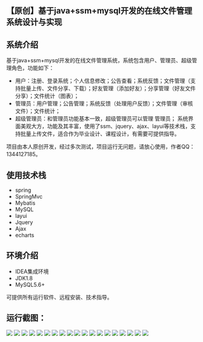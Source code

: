 ## 【原创】基于java+ssm+mysql开发的在线文件管理系统设计与实现

## 系统介绍

基于java+ssm+mysql开发的在线文件管理系统，系统包含用户、管理员、超级管理角色，功能如下：
- 用户：注册、登录系统；个人信息修改；公告查看；系统反馈；文件管理（支持批量上传、文件分享、下载）；好友管理（添加好友）；分享管理（好友文件分享）；文件统计（图表）；
- 管理员：用户管理；公告管理；系统反馈（处理用户反馈）；文件管理（审核文件）；文件统计；
- 超级管理员：和管理员功能基本一致，超级管理员可以管理 管理员；
系统界面美观大方，功能及其丰富，使用了ssm、jquery、ajax、layui等技术栈，支持批量上传文件，适合作为毕业设计、课程设计，有需要可提供指导。

项目由本人原创开发，经过多次测试，项目运行无问题，请放心使用，作者QQ：1344127185。

## 使用技术栈

- spring
- SpringMvc
- Mybatis
- MySQL
- layui
- Jquery
- Ajax
- echarts

## 环境介绍

- IDEA集成环境
- JDK1.8
- MySQL5.6+

可提供所有运行软件、远程安装、技术指导。

## 运行截图：
![](https://github.com/itcoderyhl/fileOnline/blob/main/images/1.png)
![](https://github.com/itcoderyhl/fileOnline/blob/main/images/2.png)
![](https://github.com/itcoderyhl/fileOnline/blob/main/images/3.png)
![](https://github.com/itcoderyhl/fileOnline/blob/main/images/4.png)
![](https://github.com/itcoderyhl/fileOnline/blob/main/images/5.png)
![](https://github.com/itcoderyhl/fileOnline/blob/main/images/6.png)
![](https://github.com/itcoderyhl/fileOnline/blob/main/images/7.png)
![](https://github.com/itcoderyhl/fileOnline/blob/main/images/8.png)
![](https://github.com/itcoderyhl/fileOnline/blob/main/images/9.png)
![](https://github.com/itcoderyhl/fileOnline/blob/main/images/10.png)
![](https://github.com/itcoderyhl/fileOnline/blob/main/images/11.png)
![](https://github.com/itcoderyhl/fileOnline/blob/main/images/12.png)
![](https://github.com/itcoderyhl/fileOnline/blob/main/images/13.png)
![](https://github.com/itcoderyhl/fileOnline/blob/main/images/14.png)
![](https://github.com/itcoderyhl/fileOnline/blob/main/images/15.png)
![](https://github.com/itcoderyhl/fileOnline/blob/main/images/16.png)
![](https://github.com/itcoderyhl/fileOnline/blob/main/images/17.png)
![](https://github.com/itcoderyhl/fileOnline/blob/main/images/18.png)
![](https://github.com/itcoderyhl/fileOnline/blob/main/images/19.png)


